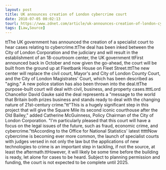 ```yaml
---
layout: post
title: UK announces creation of London cybercrime court
date: 2018-07-05 00:02:13
tourl: https://www.zdnet.com/article/uk-announces-creation-of-london-cybercrime-court/
tags: [Law,Source]
---
```

ttThe UK government has announced the creation of a specialist court to hear cases relating to cybercrime.ttThe deal has been inked between the City of London Corporation and the judiciary and will result in the establishment of an 18-courtroom center, the UK government ttFirst announced back in October and now given the go-ahead, the court will be built from the ground up at Fleetbank House on Fleet Street.tttThe new center will replace the civil court, Mayor's and City of London County Court, and the City of London Magistrates' Court, which has been described as "aging." A new police station has also been thrown into the deal.ttThe purpose-built court will deal with civil, business, and property cases.ttttLord Chancellor David Gauke said the deal represents a "message to the world that Britain both prizes business and stands ready to deal with the changing nature of 21st-century crime."tt"This is a hugely significant step in this project that will give the Square Mile its second iconic courthouse after the Old Bailey," added Catherine McGuinness, Policy Chairman of the City of London Corporation. "I'm particularly pleased that this court will have a focus on the legal issues of the future, such as fraud, economic crime, and cybercrime."ttAccording to the Office for National Statistics' latest tttttNow cybercrime is becoming ever more common, the launch of specialist courts with judges versed in not only the law but the applications of new technologies to crime is an important step in tackling, if not the source, at least the aftermath.ttHowever, it will likely be some time before the building is ready, let alone for cases to be heard. Subject to planning permission and funding, the court is not expected to be complete until 2025.